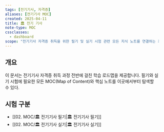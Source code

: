 ```yaml
---
tags: [전기기사, 자격증]
aliases: [전기기사 MOC]
created: 2025-04-11
title: 🏛️ 전기 기사
note-type: MOC
cssclasses:
  - dashboard
scope: "전기기사 자격증 취득을 위한 필기 및 실기 시험 관련 모든 지식 노트를 연결하는 최상위 허브."
---
```


## 개요
이 문서는 전기기사 자격증 취득 과정 전반에 걸친 학습 로드맵을 제공합니다. 필기와 실기 시험에 필요한 모든 MOC(Map of Content)와 핵심 노트를 이곳에서부터 탐색할 수 있다.

## 시험 구분
- [[02. MOC/🏛️ 전기기사 필기|🏛️ 전기기사 필기]]
- [[02. MOC/🏛️ 전기기사 실기|🏛️ 전기기사 실기]]

